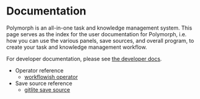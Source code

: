 # Documentation
Polymorph is an all-in-one task and knowledge management system. This page serves as the index for the user documentation for Polymorph, i.e. how you can use the various panels, save sources, and overall program, to create your task and knowledge management workflow.

For developer documentation, please see [the developer docs](dev/README.md).

- Operator reference
    - [workflowish operator](operators/workflowish.md)
- Save source reference
    - [gitlite save source](savesources/gitlite.md)